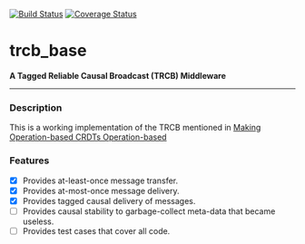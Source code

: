 [![Build Status](https://travis-ci.org/gyounes/trcb_base.svg?branch=master)](https://travis-ci.org/gyounes/trcb_base)
[![Coverage Status](https://coveralls.io/repos/github/gyounes/trcb_base/badge.svg?branch=master)](https://coveralls.io/github/gyounes/trcb_base?branch=master)


# trcb_base
__A Tagged Reliable Causal Broadcast (TRCB) Middleware__

----------

### Description

This is a working implementation of the TRCB mentioned in [Making Operation-based CRDTs Operation-based](https://repositorio.inesctec.pt/bitstream/123456789/4208/1/P-00F-JRH.pdf)

### Features

- [x] Provides at-least-once message transfer.
- [x] Provides at-most-once message delivery.
- [x] Provides tagged causal delivery of messages.
- [ ] Provides causal stability to garbage-collect meta-data that became useless.
- [ ] Provides test cases that cover all code.